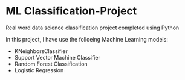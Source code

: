 # ML Classification-Project
Real word data science classification project completed using Python

In this project, I have use the folloeing Machine Learning models:
- KNeighborsClassifier
- Support Vector Machine Classifier
- Random Forest Classification
- Logistic Regression
